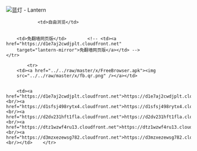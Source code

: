 

<img src="../../raw/master/x/8e0a2b81.c82003be.LanternYellow2.png" alt="蓝灯 - Lantern"/>
<table>
    <tr>
                
                <td>自由浏览</td>
        
        
        <td>免翻墙网页版</td>        <!-- <td><a href="https://d1e7aj2cwdjplt.cloudfront.net"
        target="lantern-mirror">免翻墙网页版</a></td> -->
    </tr>
    
            <tr>
        <td><a href="../../raw/master/x/FreeBrowser.apk"><img
        src="../../raw/master/x/fb.qr.png" /></a></td>

        
        <td><a href="https://d1e7aj2cwdjplt.cloudfront.net">https://d1e7aj2cwdjplt.cloudfront.net</a><br/><a href="https://d1sfsj498rytx4.cloudfront.net">https://d1sfsj498rytx4.cloudfront.net</a><br/><a href="https://d2dv231hft1fla.cloudfront.net">https://d2dv231hft1fla.cloudfront.net</a><br/><a href="https://dtz1wzwf4ru13.cloudfront.net">https://dtz1wzwf4ru13.cloudfront.net</a><br/><a href="https://d3mzxezewsg782.cloudfront.net">https://d3mzxezewsg782.cloudfront.net</a><br/></td>    </tr>
</table>
